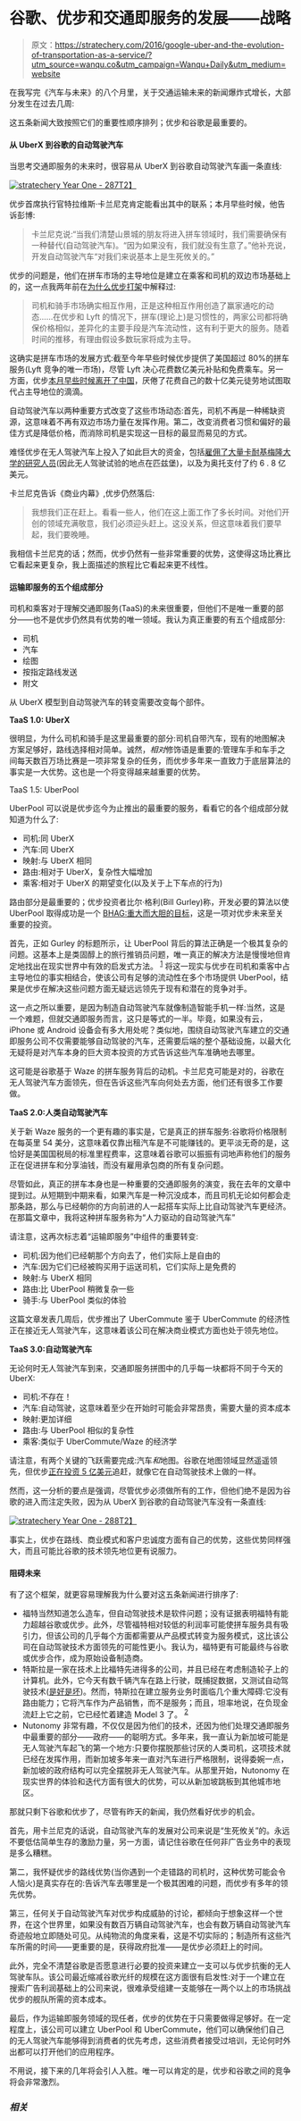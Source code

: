 # 谷歌、优步和交通即服务的发展——战略

> 原文：<https://stratechery.com/2016/google-uber-and-the-evolution-of-transportation-as-a-service/?utm_source=wanqu.co&utm_campaign=Wanqu+Daily&utm_medium=website>

在我写完《汽车与未来》的八个月里，关于交通运输未来的新闻爆炸式增长，大部分发生在过去几周:

这五条新闻大致按照它们的重要性顺序排列；优步和谷歌是最重要的。

#### 从 UberX 到谷歌的自动驾驶汽车

当思考交通即服务的未来时，很容易从 UberX 到谷歌自动驾驶汽车画一条直线:

[![stratechery Year One - 287](img/1a4f5490ee671a2b018108121ca8e0d3.png)T2】](https://i0.wp.com/stratechery.com/wp-content/uploads/2016/08/stratechery-Year-One-287.png?ssl=1)

优步首席执行官特拉维斯·卡兰尼克肯定能看出其中的联系；本月早些时候，他告诉彭博:

> 卡兰尼克说:“当我们清楚山景城的朋友将进入拼车领域时，我们需要确保有一种替代(自动驾驶汽车)。“因为如果没有，我们就没有生意了。”他补充说，开发自动驾驶汽车“对我们来说基本上是生死攸关的。”

优步的问题是，他们在拼车市场的主导地位是建立在乘客和司机的双边市场基础上的，这一点我两年前在[为什么优步打架](https://stratechery.com/2014/uber-fights/)中解释过:

> 司机和骑手市场确实相互作用，正是这种相互作用创造了赢家通吃的动态……在优步和 Lyft 的情况下，拼车(理论上)是习惯性的，两家公司都将确保价格相似，差异化的主要手段是汽车流动性，这有利于更大的服务。随着时间的推移，有理由假设多数玩家将成为主导。

这确实是拼车市场的发展方式:截至今年早些时候优步提供了美国超过 80%的拼车服务(Lyft 竞争的唯一市场)，尽管 Lyft 决心花费数亿美元补贴和免费乘车。另一方面，优步[本月早些时候离开了中国](https://stratechery.com/2016/didi-acquires-uber-china-why-uber-china-was-doomed-was-uber-china-worth-it/)，厌倦了花费自己的数十亿美元徒劳地试图取代占主导地位的滴滴。

自动驾驶汽车以两种重要方式改变了这些市场动态:首先，司机不再是一种稀缺资源，这意味着不再有双边市场力量在发挥作用。第二，改变消费者习惯和偏好的最佳方式是降低价格，而消除司机是实现这一目标的最显而易见的方式。

难怪优步在无人驾驶汽车上投入了如此巨大的资金，包括[雇佣了大量卡耐基梅隆大学的研究人员](http://www.wsj.com/articles/is-uber-a-friend-or-foe-of-carnegie-mellon-in-robotics-1433084582)(因此无人驾驶试验的地点在匹兹堡)，以及为奥托支付了约 6 . 8 亿美元。

卡兰尼克告诉《商业内幕》,优步仍然落后:

> 我想我们正在赶上。看看一些人，他们在这上面工作了多长时间。对他们开创的领域充满敬意，我们必须迎头赶上。这没关系，但这意味着我们要早起，我们要晚睡。

我相信卡兰尼克的话；然而，优步仍然有一些非常重要的优势，这使得这场比赛比它看起来更复杂，我上面描述的旅程比它看起来更不线性。

#### 运输即服务的五个组成部分

司机和乘客对于理解交通即服务(TaaS)的未来很重要，但他们不是唯一重要的部分——也不是优步仍然具有优势的唯一领域。我认为真正重要的有五个组成部分:

*   司机
*   汽车
*   绘图
*   按指定路线发送
*   附文

从 UberX 模型到自动驾驶汽车的转变需要改变每个部件。

**TaaS 1.0: UberX**

很明显，为什么司机和骑手是这里最重要的部分:司机自带汽车，现有的地图解决方案足够好，路线选择相对简单。诚然，*相对*修饰语是重要的:管理车手和车手之间每天数百万场比赛是一项非常复杂的任务，而优步多年来一直致力于底层算法的事实是一大优势。这也是一个将变得越来越重要的优势。

TaaS 1.5: UberPool

UberPool 可以说是优步迄今为止推出的最重要的服务，看看它的各个组成部分就知道为什么了:

*   司机:同 UberX
*   汽车:同 UberX
*   映射:与 UberX 相同
*   路由:相对于 UberX，复杂性大幅增加
*   乘客:相对于 UberX 的期望变化(以及关于上下车点的行为)

路由部分是最重要的；优步投资者比尔·格利(Bill Gurley)称，开发必要的算法以使 UberPool 取得成功是一个 [BHAG:重大而大胆的目标](http://abovethecrowd.com/2015/01/30/ubers-new-bhag-uberpool/)，这是一项对优步未来至关重要的投资。

首先，正如 Gurley 的标题所示，让 UberPool 背后的算法正确是一个极其复杂的问题。这基本上是类固醇上的旅行推销员问题，唯一真正的解决方法是慢慢地但肯定地找出在现实世界中有效的启发式方法。 <sup id="rf1-2258">[1](#fn1-2258 "Machine learning is relatively ineffective at solving this specific type of problem")</sup> 将这一现实与优步在司机和乘客中占主导地位的事实相结合，使该公司有足够的流动性在多个市场提供 UberPool，结果是优步在解决这些问题方面无疑远远领先于现有和潜在的竞争对手。

这一点之所以重要，是因为制造自动驾驶汽车就像制造智能手机一样:当然，这是一个难题，但就交通即服务而言，这只是等式的一半。毕竟，如果没有云，iPhone 或 Android 设备会有多大用处呢？类似地，围绕自动驾驶汽车建立的交通即服务公司不仅需要能够自动驾驶的汽车，还需要后端的整个基础设施，以最大化无疑将是对汽车本身的巨大资本投资的方式告诉这些汽车准确地去哪里。

这可能是谷歌基于 Waze 的拼车服务背后的动机。卡兰尼克可能是对的，谷歌在无人驾驶汽车方面领先，但在告诉这些汽车向何处去方面，他们还有很多工作要做。

**TaaS 2.0:人类自动驾驶汽车**

关于新 Waze 服务的一个更有趣的事实是，它是真正的拼车服务:谷歌将价格限制在每英里 54 美分，这意味着仅靠出租汽车是不可能赚钱的。更平淡无奇的是，这恰好是美国国税局的标准里程费率，这意味着谷歌可以振振有词地声称他们的服务正在促进拼车和分享油钱，而没有雇用承包商的所有复杂问题。

尽管如此，真正的拼车本身也是一种重要的交通即服务的演变，我在去年的文章中提到过。从短期到中期来看，如果汽车是一种沉没成本，而且司机无论如何都会走那条路，那么与已经朝你的方向前进的人一起搭车实际上比自动驾驶汽车更经济。在那篇文章中，我将这种拼车服务称为“人力驱动的自动驾驶汽车”

请注意，这再次标志着“运输即服务”中组件的重要转变:

*   司机:因为他们已经朝那个方向去了，他们实际上是自由的
*   汽车:因为它们已经被购买用于运送司机，它们实际上是免费的
*   映射:与 UberX 相同
*   路由:比 UberPool 稍微复杂一些
*   骑手:与 UberPool 类似的体验

这篇文章发表几周后，优步推出了 UberCommute 鉴于 UberCommute 的经济性正在接近无人驾驶汽车，这意味着该公司在解决商业模式方面也处于领先地位。

**TaaS 3.0:自动驾驶汽车**

无论何时无人驾驶汽车到来，交通即服务拼图中的几乎每一块都将不同于今天的 UberX:

*   司机:不存在！
*   汽车:自动驾驶，这意味着至少在开始时可能会非常昂贵，需要大量的资本成本
*   映射:更加详细
*   路由:与 UberPool 相似的复杂性
*   乘客:类似于 UberCommute/Waze 的经济学

请注意，有两个关键的飞跃需要完成:汽车*和*地图。谷歌在地图领域显然遥遥领先，但优步[正在投资 5 亿美元](http://www.ft.com/cms/s/0%2Fe0dfa45e-5522-11e6-befd-2fc0c26b3c60.html?ft_site=falcon&desktop=true#axzz4G0M5oyu8)追赶，就像它在自动驾驶技术上做的一样。

然而，这一分析的要点是强调，尽管优步必须做所有的工作，但他们绝不是因为谷歌的进入而注定失败，因为从 UberX 到谷歌的自动驾驶汽车没有一条直线:

[![stratechery Year One - 288](img/f20575c15b28eedb3872274efcc541ea.png)T2】](https://i0.wp.com/stratechery.com/wp-content/uploads/2016/08/stratechery-Year-One-288.png?ssl=1)

事实上，优步在路线、商业模式和客户忠诚度方面有自己的优势，这些优势同样强大，而且可能比谷歌的技术领先地位更有说服力。

#### 阻碍未来

有了这个框架，就更容易理解我为什么要对这五条新闻进行排序了:

*   福特当然知道怎么造车，但自动驾驶技术是软件问题；没有证据表明福特有能力超越谷歌或优步。此外，尽管福特相对较低的利润率可能使拼车服务具有吸引力，但该公司的几乎每个方面都需要从产品模式转变为服务模式，这比该公司在自动驾驶技术方面领先的可能性更小。我认为，福特更有可能最终与谷歌或优步合作，成为原始设备制造商。
*   特斯拉是一家在技术上比福特先进得多的公司，并且已经在考虑制造轮子上的计算机。此外，它今天有数千辆汽车在路上行驶，既捕捉数据，又测试自动驾驶技术([是好是坏](https://stratechery.com/2016/the-tesla-autopilot-fatality-uber-partners-with-hertz/))。然而，特斯拉在建立服务业务时面临几个重大障碍:它没有路由能力；它将汽车作为产品销售，而不是服务；而且，坦率地说，在负现金流赶上它之前，它已经忙着建造 Model 3 了。 <sup id="rf2-2258">[2](#fn2-2258 "One company I haven’t mentioned is Apple, but I put them in the same category as Tesla: they are a product company with legitimate questions about their cloud capabilities")</sup>
*   Nutonomy 非常有趣，不仅仅是因为他们的技术，还因为他们处理交通即服务中最重要的部分——政府——的聪明方式。多年来，我一直认为新加坡可能是无人驾驶汽车起飞的第一个地方:只要你摆脱那些讨厌的人类司机，这项技术就已经在发挥作用，而新加坡多年来一直对汽车进行严格限制，说得委婉一点，新加坡的政府结构可以完全摆脱非无人驾驶汽车。从那里开始，Nutonomy 在现实世界的体验和迭代方面有很大的优势，可以从新加坡跳板到其他城市地区。

那就只剩下谷歌和优步了，尽管有昨天的新闻，我仍然看好优步的机会。

首先，用卡兰尼克的话说，自动驾驶汽车的发展对公司来说是“生死攸关”的。永远不要低估简单生存的激励力量，另一方面，请记住谷歌在任何非广告业务中的表现是多么糟糕。

第二，我怀疑优步的路线优势(当你遇到一个走错路的司机时，这种优势可能会令人恼火)是真实存在的:告诉汽车去哪里是一个极其困难的问题，而优步有多年的领先优势。

第三，任何关于自动驾驶汽车对优步构成威胁的讨论，都倾向于想象这样一个世界，在这个世界里，如果没有数百万辆自动驾驶汽车，也会有数万辆自动驾驶汽车奇迹般地立即随处可见。从纯物流的角度来看，这是不切实际的；制造所有这些汽车所需的时间——更重要的是，获得政府批准——是优步必须赶上的时间。

此外，完全不清楚谷歌是否愿意进行必要的投资来建立一支可以与优步抗衡的无人驾驶车队。该公司最近缩减谷歌光纤的规模在这方面很有启发性:对于一个建立在搜索广告利润基础上的公司来说，很难承受组建一支能够在一两个以上的市场挑战优步的舰队所需的资本成本。

最后，作为运输即服务领域的现任者，优步的优势在于只需要做得足够好。在一定程度上，该公司可以建立 UberPool 和 UberCommute，他们可以确保他们自己的无人驾驶汽车能够得到消费者的优先考虑，这些消费者接受过培训，无论何时外出都可以打开他们的应用程序。

不用说，接下来的几年将会引人入胜。唯一可以肯定的是，优步和谷歌之间的竞争将会非常激烈。

### *相关*